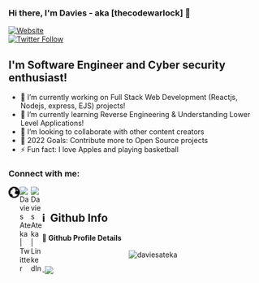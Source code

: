 ### Hi there, I'm Davies - aka [thecodewarlock] 👋

[![Website](https://img.shields.io/website?label=DAVIESATEKA.COM&style=for-the-badge&up_message=GO&url=https%3A%2F%2Fdaviesateka.com)](https://daviesateka.com)
<br>
[![Twitter Follow](https://img.shields.io/twitter/follow/atcwl?label=FOLLOW%20%40daviesateka&style=for-the-badge)](https://twitter.com/atcwl)

## I'm Software Engineer and Cyber security enthusiast!

- 🔭 I’m currently working on Full Stack Web Development (Reactjs, Nodejs, express, EJS) projects!
- 🌱 I’m currently learning Reverse Engineering & Understanding Lower Level Applications!
- 👯 I’m looking to collaborate with other content creators
- 🥅 2022 Goals: Contribute more to Open Source projects
- ⚡ Fun fact: I love Apples and playing basketball

### Connect with me:

[<img align="left" alt="daviesateka.com" width="22px" src="https://raw.githubusercontent.com/iconic/open-iconic/master/svg/globe.svg" />][website]
[<img align="left" alt="Davies Ateka | Twitter" width="22px" src="https://cdn.jsdelivr.net/npm/simple-icons@v3/icons/twitter.svg" />][twitter]
[<img align="left" alt="Davies Ateka | LinkedIn" width="22px" src="https://cdn.jsdelivr.net/npm/simple-icons@v3/icons/linkedin.svg" />][linkedin]

<br />
<h2>ℹ️ &nbsp;Github Info</h2>
	
  <summary><b>🔎 Github Profile Details</b></summary>
<p align="center"><img height="180em" src="https://github-profile-summary-cards.vercel.app/api/cards/profile-details?username=DaviesAteka&theme=github_dark" alt="daviesateka" align = "center"/></p>

[website]: https://daviesateka.com
[twitter]: https://twitter.com/atcwl
[linkedin]: https://linkedin.com/in/davies-ateka-49526115a

-<img src="https://github-readme-stats.vercel.app/api?username=DaviesAteka&&show_icons=true&title_color=ffffff&icon_color=bb2acf&text_color=daf7dc&bg_color=151515">
